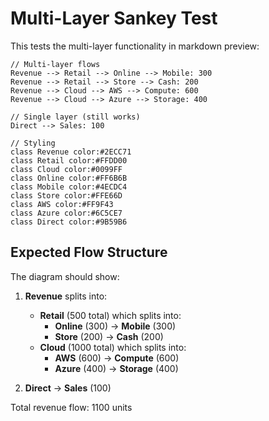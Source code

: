 # Multi-Layer Sankey Test

This tests the multi-layer functionality in markdown preview:

```sankey
// Multi-layer flows
Revenue --> Retail --> Online --> Mobile: 300
Revenue --> Retail --> Store --> Cash: 200
Revenue --> Cloud --> AWS --> Compute: 600
Revenue --> Cloud --> Azure --> Storage: 400

// Single layer (still works)
Direct --> Sales: 100

// Styling
class Revenue color:#2ECC71
class Retail color:#FFDD00
class Cloud color:#0099FF
class Online color:#FF6B6B
class Mobile color:#4ECDC4
class Store color:#FFE66D
class AWS color:#FF9F43
class Azure color:#6C5CE7
class Direct color:#9B59B6
```

## Expected Flow Structure

The diagram should show:

1. **Revenue** splits into:
   - **Retail** (500 total) which splits into:
     - **Online** (300) → **Mobile** (300)
     - **Store** (200) → **Cash** (200)
   - **Cloud** (1000 total) which splits into:
     - **AWS** (600) → **Compute** (600)  
     - **Azure** (400) → **Storage** (400)

2. **Direct** → **Sales** (100)

Total revenue flow: 1100 units
